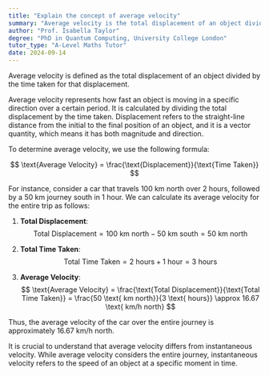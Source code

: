 ```yaml
---
title: "Explain the concept of average velocity"
summary: "Average velocity is the total displacement of an object divided by the time taken."
author: "Prof. Isabella Taylor"
degree: "PhD in Quantum Computing, University College London"
tutor_type: "A-Level Maths Tutor"
date: 2024-09-14
---
```


Average velocity is defined as the total displacement of an object divided by the time taken for that displacement.

Average velocity represents how fast an object is moving in a specific direction over a certain period. It is calculated by dividing the total displacement by the time taken. Displacement refers to the straight-line distance from the initial to the final position of an object, and it is a vector quantity, which means it has both magnitude and direction.

To determine average velocity, we use the following formula:

$$
\text{Average Velocity} = \frac{\text{Displacement}}{\text{Time Taken}}
$$

For instance, consider a car that travels $100 \text{ km}$ north over $2$ hours, followed by a $50 \text{ km}$ journey south in $1$ hour. We can calculate its average velocity for the entire trip as follows:

1. **Total Displacement**:
   $$ 
   \text{Total Displacement} = 100 \text{ km north} - 50 \text{ km south} = 50 \text{ km north} 
   $$

2. **Total Time Taken**:
   $$ 
   \text{Total Time Taken} = 2 \text{ hours} + 1 \text{ hour} = 3 \text{ hours} 
   $$

3. **Average Velocity**:
   $$
   \text{Average Velocity} = \frac{\text{Total Displacement}}{\text{Total Time Taken}} = \frac{50 \text{ km north}}{3 \text{ hours}} \approx 16.67 \text{ km/h north}
   $$

Thus, the average velocity of the car over the entire journey is approximately $16.67 \text{ km/h}$ north.

It is crucial to understand that average velocity differs from instantaneous velocity. While average velocity considers the entire journey, instantaneous velocity refers to the speed of an object at a specific moment in time.
    